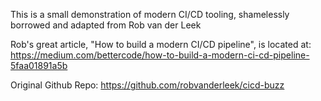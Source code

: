 This is a small demonstration of modern CI/CD tooling, shamelessly borrowed and adapted from Rob van der Leek

Rob's great article, "How to build a modern CI/CD pipeline", is located at:
https://medium.com/bettercode/how-to-build-a-modern-ci-cd-pipeline-5faa01891a5b

Original Github Repo: https://github.com/robvanderleek/cicd-buzz
